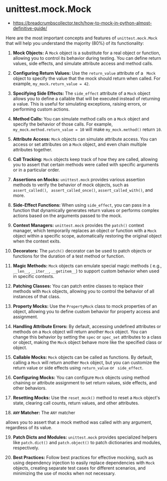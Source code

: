 # unittest.mock.Mock

- https://breadcrumbscollector.tech/how-to-mock-in-python-almost-definitive-guide/

Here are the most important concepts and features of `unittest.mock.Mock` 
that will help you understand the majority (80%) of its functionality: 

1. **Mock Objects:** A `Mock` object is a substitute for a real object or 
function, allowing you to control its behavior during testing. You can define 
return values, side effects, and simulate attribute access and method calls. 

2. **Configuring Return Values:** Use the `return_value` attribute of a `
Mock` object to specify the value that the mock should return when called. 
For example, `my_mock.return_value = 42`. 

3. **Specifying Side Effects:** The `side_effect` attribute of a `Mock` 
object allows you to define a callable that will be executed instead of 
returning a value. This is useful for simulating exceptions, raising errors, 
or performing custom actions. 

4. **Method Calls:** You can simulate method calls on a `Mock` object and 
specify the behavior of those calls. For example, `
my_mock.method.return_value = 10` will make `my_mock.method()` return `10`. 

5. **Attribute Access:** `Mock` objects can simulate attribute access. You 
can access or set attributes on a `Mock` object, and even chain multiple 
attributes together. 

6. **Call Tracking:** `Mock` objects keep track of how they are called, 
allowing you to assert that certain methods were called with specific 
arguments or in a particular order. 

7. **Assertions on Mocks:** `unittest.mock` provides various assertion 
methods to verify the behavior of mock objects, such as `assert_called()`, `
assert_called_once()`, `assert_called_with()`, and more. 

8. **Side-Effect Functions:** When using `side_effect`, you can pass in a 
function that dynamically generates return values or performs complex actions 
based on the arguments passed to the mock. 

9. **Context Managers:** `unittest.mock` provides the `patch()` context 
manager, which temporarily replaces an object or function with a `Mock` 
object within a specific scope, automatically restoring the original object 
when the context exits. 

10. **Decorators:** The `patch()` decorator can be used to patch objects or 
functions for the duration of a test method or function. 

11. **Magic Methods:** `Mock` objects can emulate special magic methods (
e.g., `__len__`, `__iter__`, `__getitem__`) to support custom behavior when 
used in specific contexts. 

12. **Patching Classes:** You can patch entire classes to replace their 
methods with `Mock` objects, allowing you to control the behavior of all 
instances of that class. 

13. **Property Mocks:** Use the `PropertyMock` class to mock properties of an 
object, allowing you to define custom behavior for property access and 
assignment. 

14. **Handling Attribute Errors:** By default, accessing undefined attributes 
or methods on a `Mock` object will return another `Mock` object. You can 
change this behavior by setting the `spec` or `spec_set` attributes to a 
class or object, making the `Mock` object behave more like the specified 
class or object. 

15. **Callable Mocks:** `Mock` objects can be called as functions. By 
default, calling a `Mock` will return another `Mock` object, but you can 
customize the return value or side effects using `return_value` or `
side_effect`. 

16. **Configuring Mocks:** You can configure `Mock` objects using method 
chaining or attribute assignment to set return values, side effects, and 
other behaviors. 

17. **Resetting Mocks:** Use the `reset_mock()` method to reset a `Mock` 
object's state, clearing call counts, return values, and other attributes. 

18. **`ANY` Matcher:** The `ANY` matcher 

allows you to assert that a mock method was called with any argument, 
regardless of its value. 

19. **Patch Dicts and Modules:** `unittest.mock` provides specialized helpers 
like `patch.dict()` and `patch.object()` to patch dictionaries and modules, 
respectively. 

20. **Best Practices:** Follow best practices for effective mocking, such as 
using dependency injection to easily replace dependencies with `Mock` 
objects, creating separate test cases for different scenarios, and minimizing 
the use of mocks when not necessary. 

